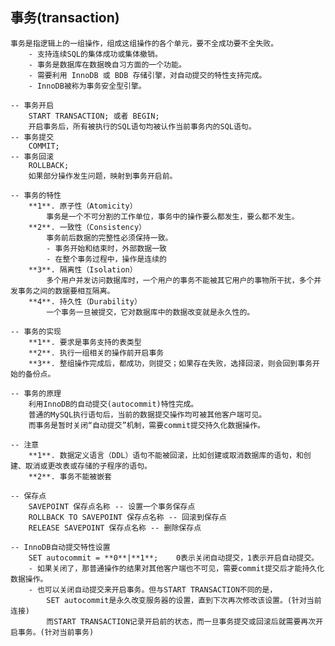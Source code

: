 ##  事务(transaction) 

    事务是指逻辑上的一组操作，组成这组操作的各个单元，要不全成功要不全失败。 
        - 支持连续SQL的集体成功或集体撤销。
        - 事务是数据库在数据晚自习方面的一个功能。
        - 需要利用 InnoDB 或 BDB 存储引擎，对自动提交的特性支持完成。
        - InnoDB被称为事务安全型引擎。
    
    -- 事务开启
        START TRANSACTION; 或者 BEGIN;
        开启事务后，所有被执行的SQL语句均被认作当前事务内的SQL语句。
    -- 事务提交
        COMMIT;
    -- 事务回滚
        ROLLBACK;
        如果部分操作发生问题，映射到事务开启前。
    
    -- 事务的特性
        **1**. 原子性（Atomicity）
            事务是一个不可分割的工作单位，事务中的操作要么都发生，要么都不发生。
        **2**. 一致性（Consistency）
            事务前后数据的完整性必须保持一致。
            - 事务开始和结束时，外部数据一致
            - 在整个事务过程中，操作是连续的
        **3**. 隔离性（Isolation）
            多个用户并发访问数据库时，一个用户的事务不能被其它用户的事物所干扰，多个并发事务之间的数据要相互隔离。
        **4**. 持久性（Durability）
            一个事务一旦被提交，它对数据库中的数据改变就是永久性的。
    
    -- 事务的实现
        **1**. 要求是事务支持的表类型
        **2**. 执行一组相关的操作前开启事务
        **3**. 整组操作完成后，都成功，则提交；如果存在失败，选择回滚，则会回到事务开始的备份点。
    
    -- 事务的原理
        利用InnoDB的自动提交(autocommit)特性完成。
        普通的MySQL执行语句后，当前的数据提交操作均可被其他客户端可见。
        而事务是暂时关闭“自动提交”机制，需要commit提交持久化数据操作。
    
    -- 注意
        **1**. 数据定义语言（DDL）语句不能被回滚，比如创建或取消数据库的语句，和创建、取消或更改表或存储的子程序的语句。
        **2**. 事务不能被嵌套
    
    -- 保存点
        SAVEPOINT 保存点名称 -- 设置一个事务保存点
        ROLLBACK TO SAVEPOINT 保存点名称 -- 回滚到保存点
        RELEASE SAVEPOINT 保存点名称 -- 删除保存点
    
    -- InnoDB自动提交特性设置
        SET autocommit = **0**|**1**;    0表示关闭自动提交，1表示开启自动提交。
        - 如果关闭了，那普通操作的结果对其他客户端也不可见，需要commit提交后才能持久化数据操作。
        - 也可以关闭自动提交来开启事务。但与START TRANSACTION不同的是，
            SET autocommit是永久改变服务器的设置，直到下次再次修改该设置。(针对当前连接)
            而START TRANSACTION记录开启前的状态，而一旦事务提交或回滚后就需要再次开启事务。(针对当前事务)
    